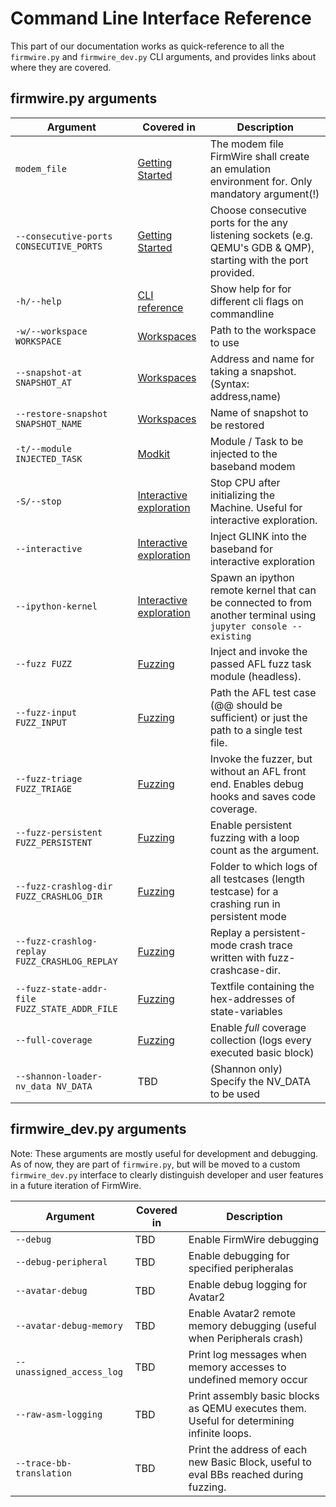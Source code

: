 # Command Line Interface Reference

This part of our documentation works as quick-reference to all the `firmwire.py` and `firmwire_dev.py` CLI arguments, and provides links about where they are covered.

## firmwire.py arguments

| Argument                                      | Covered in                                | Description                                                                                                      |
| --------------------------------------------- | ----------------------------------------- | ---------------------------------------------------------------------------------------------------------------- |
| `modem_file`                                  | [Getting Started](getting_started.md)     | The modem file FirmWire shall create an emulation environment for. Only mandatory argument(!)                    |
| `--consecutive-ports CONSECUTIVE_PORTS`       | [Getting Started](getting_started.md)     | Choose consecutive ports for the any listening sockets (e.g. QEMU's GDB & QMP), starting with the port provided. |
| `-h/--help`                                   | [CLI reference](cli_reference.md)         | Show help for for different cli flags on commandline                                                             |
| `-w/--workspace WORKSPACE`                    | [Workspaces](workspaces.md)               | Path to the workspace to use                                                                                     |
| `--snapshot-at SNAPSHOT_AT`                   | [Workspaces](workspaces.md)               | Address and name for taking a snapshot. (Syntax: address,name)                                                   |
| `--restore-snapshot SNAPSHOT_NAME`            | [Workspaces](workspaces.md)               | Name of snapshot to be restored                                                                                  |
| `-t/--module INJECTED_TASK`                   | [Modkit](modkit.md)                       | Module / Task to be injected to the baseband modem                                                               |
| `-S/--stop`                                   | [Interactive exploration](interactive.md) | Stop CPU after initializing the Machine. Useful for interactive exploration.                                     |
| `--interactive`                               | [Interactive exploration](interactive.md) | Inject GLINK into the baseband for interactive exploration                                                       |
| `--ipython-kernel`                            | [Interactive exploration](interactive.md) | Spawn an ipython remote kernel that can be connected to from another terminal using `jupyter console --existing` |
| `--fuzz FUZZ`                                 | [Fuzzing](fuzzing.md)                     | Inject and invoke the passed AFL fuzz task module (headless).                                                    |
| `--fuzz-input FUZZ_INPUT`                     | [Fuzzing](fuzzing.md)                     | Path the AFL test case (@@ should be sufficient) or just the path to a single test file.                         |
| `--fuzz-triage FUZZ_TRIAGE`                   | [Fuzzing](fuzzing.md)                     | Invoke the fuzzer, but without an AFL front end. Enables debug hooks and saves code coverage.                    |
| `--fuzz-persistent FUZZ_PERSISTENT`           | [Fuzzing](fuzzing.md)                     | Enable persistent fuzzing with a loop count as the argument.                                                     |
| `--fuzz-crashlog-dir FUZZ_CRASHLOG_DIR`       | [Fuzzing](fuzzing.md)                     | Folder to which logs of all testcases (length testcase) for a crashing run in persistent mode                    |
| `--fuzz-crashlog-replay FUZZ_CRASHLOG_REPLAY` | [Fuzzing](fuzzing.md)                     | Replay a persistent-mode crash trace written with fuzz-crashcase-dir.                                            |
| `--fuzz-state-addr-file FUZZ_STATE_ADDR_FILE` | [Fuzzing](fuzzing.md)                     | Textfile containing the hex-addresses of state-variables                                                         |
| `--full-coverage`                             | [Fuzzing](fuzzing.md)                     | Enable *full* coverage collection (logs every executed basic block)                                              |
| `--shannon-loader-nv_data NV_DATA`            | TBD                                       | (Shannon only) Specify the NV_DATA to be used                                                                    |




## firmwire_dev.py arguments

Note: These arguments are mostly useful for development and debugging. As of now, they are part of `firmwire.py`, but will be moved to a custom `firmwire_dev.py` interface to clearly distinguish developer and user features in a future iteration of FirmWire.

| Argument                  | Covered in | Description                                                                               |
| ------------------------- | ---------- | ----------------------------------------------------------------------------------------- |
| `--debug`                 | TBD        | Enable FirmWire debugging                                                                 |
| `--debug-peripheral`      | TBD        | Enable debugging for specified peripheralas                                               |
| `--avatar-debug`          | TBD        | Enable debug logging for Avatar2                                                          |
| `--avatar-debug-memory`   | TBD        | Enable Avatar2 remote memory debugging (useful when Peripherals crash)                    |
| `--unassigned_access_log` | TBD        | Print log messages when memory accesses to undefined memory occur                         |
| `--raw-asm-logging`       | TBD        | Print assembly basic blocks as QEMU executes them. Useful for determining infinite loops. |
| `--trace-bb-translation`  | TBD        | Print the address of each new Basic Block, useful to eval BBs reached during fuzzing.     |